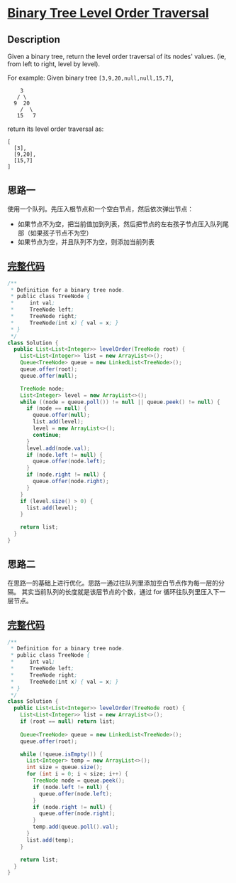 # [Binary Tree Level Order Traversal][title]

## Description

Given a binary tree, return the level order traversal of its nodes' values. (ie, from left to right, level by level).

For example:
Given binary tree `[3,9,20,null,null,15,7]`,

```
    3
   / \
  9  20
    /  \
   15   7
```

return its level order traversal as:

```
[
  [3],
  [9,20],
  [15,7]
]
```

## 思路一

使用一个队列。先压入根节点和一个空白节点，然后依次弹出节点：
* 如果节点不为空，把当前值加到列表，然后把节点的左右孩子节点压入队列尾部（如果孩子节点不为空）
* 如果节点为空，并且队列不为空，则添加当前列表

## [完整代码][src]

```java
/**
 * Definition for a binary tree node.
 * public class TreeNode {
 *     int val;
 *     TreeNode left;
 *     TreeNode right;
 *     TreeNode(int x) { val = x; }
 * }
 */
class Solution {
  public List<List<Integer>> levelOrder(TreeNode root) {
    List<List<Integer>> list = new ArrayList<>();
    Queue<TreeNode> queue = new LinkedList<TreeNode>();
    queue.offer(root);
    queue.offer(null);

    TreeNode node;
    List<Integer> level = new ArrayList<>();
    while ((node = queue.poll()) != null || queue.peek() != null) {
      if (node == null) {
        queue.offer(null);
        list.add(level);
        level = new ArrayList<>();
        continue;
      }
      level.add(node.val);
      if (node.left != null) {
        queue.offer(node.left);
      }
      if (node.right != null) {
        queue.offer(node.right);
      }
    }
    if (level.size() > 0) {
      list.add(level);
    }

    return list;
  }
}
```

## 思路二

在思路一的基础上进行优化。思路一通过往队列里添加空白节点作为每一层的分隔。
其实当前队列的长度就是该层节点的个数，通过 for 循环往队列里压入下一层节点。

## [完整代码][src2]

```java
/**
 * Definition for a binary tree node.
 * public class TreeNode {
 *     int val;
 *     TreeNode left;
 *     TreeNode right;
 *     TreeNode(int x) { val = x; }
 * }
 */
class Solution {
  public List<List<Integer>> levelOrder(TreeNode root) {
    List<List<Integer>> list = new ArrayList<>();
    if (root == null) return list;
    
    Queue<TreeNode> queue = new LinkedList<TreeNode>();
    queue.offer(root);

    while (!queue.isEmpty()) {
      List<Integer> temp = new ArrayList<>();
      int size = queue.size();
      for (int i = 0; i < size; i++) {
        TreeNode node = queue.peek();
        if (node.left != null) {
          queue.offer(node.left);
        }
        if (node.right != null) {
          queue.offer(node.right);
        }
        temp.add(queue.poll().val);
      }
      list.add(temp);
    }

    return list;
  }
}
```

[title]: https://leetcode.com/problems/binary-tree-level-order-traversal
[src]: https://github.com/andavid/leetcode-java/blob/master/src/com/andavid/leetcode/_102/Solution.java
[src2]: https://github.com/andavid/leetcode-java/blob/master/src/com/andavid/leetcode/_102/Solution2.java
